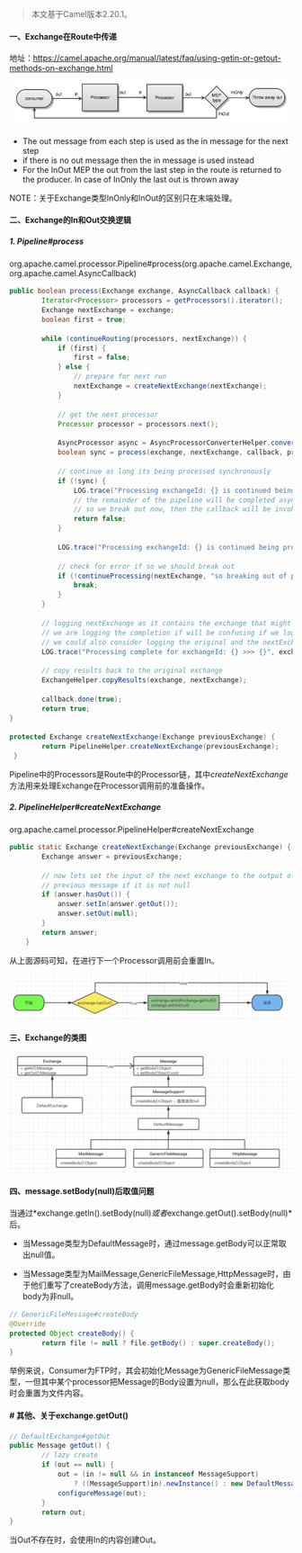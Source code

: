> 本文基于Camel版本2.20.1。

#### 一、Exchange在Route中传递

地址：https://camel.apache.org/manual/latest/faq/using-getin-or-getout-methods-on-exchange.html

![image](pic/message-flow-in-route.png)

- The out message from each step is used as the in message for the next step
- if there is no out message then the in message is used instead
- For the InOut MEP the out from the last step in the route is returned to the producer. In case of InOnly the last out is thrown away

NOTE：关于Exchange类型InOnly和InOut的区别只在末端处理。

#### 二、Exchange的In和Out交换逻辑

##### 1. Pipeline#process

org.apache.camel.processor.Pipeline#process(org.apache.camel.Exchange, org.apache.camel.AsyncCallback)

```java
public boolean process(Exchange exchange, AsyncCallback callback) {
        Iterator<Processor> processors = getProcessors().iterator();
        Exchange nextExchange = exchange;
        boolean first = true;

        while (continueRouting(processors, nextExchange)) {
            if (first) {
                first = false;
            } else {
                // prepare for next run
                nextExchange = createNextExchange(nextExchange);
            }

            // get the next processor
            Processor processor = processors.next();

            AsyncProcessor async = AsyncProcessorConverterHelper.convert(processor);
            boolean sync = process(exchange, nextExchange, callback, processors, async);

            // continue as long its being processed synchronously
            if (!sync) {
                LOG.trace("Processing exchangeId: {} is continued being processed asynchronously", exchange.getExchangeId());
                // the remainder of the pipeline will be completed async
                // so we break out now, then the callback will be invoked which then continue routing from where we left here
                return false;
            }

            LOG.trace("Processing exchangeId: {} is continued being processed synchronously", exchange.getExchangeId());

            // check for error if so we should break out
            if (!continueProcessing(nextExchange, "so breaking out of pipeline", LOG)) {
                break;
            }
        }

        // logging nextExchange as it contains the exchange that might have altered the payload and since
        // we are logging the completion if will be confusing if we log the original instead
        // we could also consider logging the original and the nextExchange then we have *before* and *after* snapshots
        LOG.trace("Processing complete for exchangeId: {} >>> {}", exchange.getExchangeId(), nextExchange);

        // copy results back to the original exchange
        ExchangeHelper.copyResults(exchange, nextExchange);

        callback.done(true);
        return true;
}

protected Exchange createNextExchange(Exchange previousExchange) {
        return PipelineHelper.createNextExchange(previousExchange);
 }
```

Pipeline中的Processors是Route中的Processor链，其中*createNextExchange*方法用来处理Exchange在Processor调用前的准备操作。

##### 2. PipelineHelper#createNextExchange

org.apache.camel.processor.PipelineHelper#createNextExchange

```java
public static Exchange createNextExchange(Exchange previousExchange) {
        Exchange answer = previousExchange;

        // now lets set the input of the next exchange to the output of the
        // previous message if it is not null
        if (answer.hasOut()) {
            answer.setIn(answer.getOut());
            answer.setOut(null);
        }
        return answer;
    }
```

从上面源码可知，在进行下一个Processor调用前会重置In。

![image-20210804215742576](pic/image-20210804215742576.png)

#### 三、Exchange的类图

![image-20210804221538996](pic/image-20210804221538996.png)

#### 四、message.setBody(null)后取值问题

当通过*exchange.getIn().setBody(null)*或者*exchange.getOut().setBody(null)*后。

* 当Message类型为DefaultMessage时，通过message.getBody可以正常取出null值。

* 当Message类型为MailMessage,GenericFileMessage,HttpMessage时，由于他们重写了createBody方法，调用message.getBody时会重新初始化body为非null。

```java
// GenericFileMessage#createBody
@Override
protected Object createBody() {
        return file != null ? file.getBody() : super.createBody();
}
```

举例来说，Consumer为FTP时，其会初始化Message为GenericFileMessage类型，一但其中某个processor把Message的Body设置为null，那么在此获取body时会重置为文件内容。

#### # 其他、关于exchange.getOut()

```java
// DefaultExchange#getOut
public Message getOut() {
        // lazy create
        if (out == null) {
            out = (in != null && in instanceof MessageSupport)
                ? ((MessageSupport)in).newInstance() : new DefaultMessage(getContext());
            configureMessage(out);
        }
        return out;
}
```

当Out不存在时，会使用In的内容创建Out。